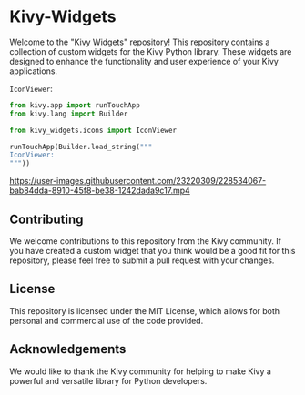 # Kivy-Widgets

Welcome to the "Kivy Widgets" repository! This repository contains a collection of custom widgets for the Kivy Python library. These widgets are designed to enhance the functionality and user experience of your Kivy applications.

`IconViewer`:

```py
from kivy.app import runTouchApp
from kivy.lang import Builder

from kivy_widgets.icons import IconViewer

runTouchApp(Builder.load_string("""
IconViewer:
"""))
```

https://user-images.githubusercontent.com/23220309/228534067-bab84dda-8910-45f8-be38-1242dada9c17.mp4

## Contributing

We welcome contributions to this repository from the Kivy community. If you have created a custom widget that you think would be a good fit for this repository, please feel free to submit a pull request with your changes.

## License

This repository is licensed under the MIT License, which allows for both personal and commercial use of the code provided.

## Acknowledgements

We would like to thank the Kivy community for helping to make Kivy a powerful and versatile library for Python developers.
